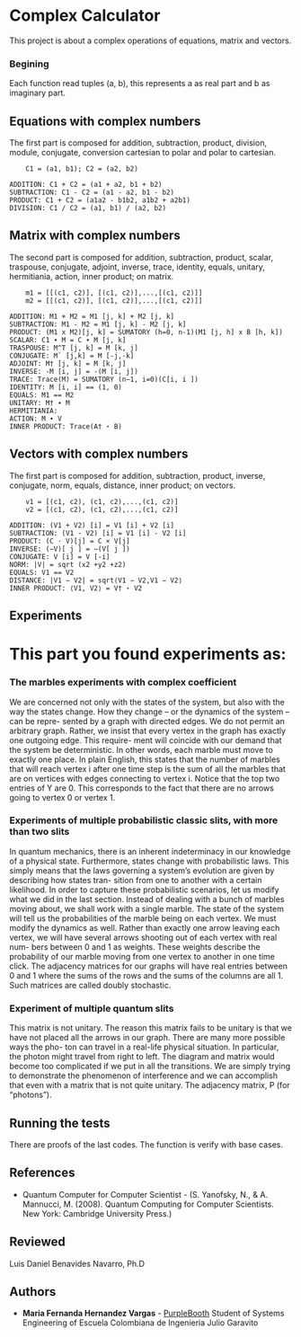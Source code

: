 # Complex Calculator

This project is about a complex operations of equations, matrix and vectors.

### Begining

Each function read tuples (a, b), this represents a as real part and b as imaginary part.

## Equations with complex numbers

The first part is composed for addition, subtraction, product, division, module, conjugate, conversion cartesian to polar and polar to cartesian.

```
    C1 = (a1, b1); C2 = (a2, b2)

ADDITION: C1 + C2 = (a1 + a2, b1 + b2)
SUBTRACTION: C1 - C2 = (a1 - a2, b1 - b2)
PRODUCT: C1 + C2 = (a1a2 - b1b2, a1b2 + a2b1)
DIVISION: C1 / C2 = (a1, b1) / (a2, b2)
```

## Matrix with complex numbers

The second part is composed for addition, subtraction, product, scalar, traspouse, conjugate, adjoint, inverse, trace, identity, equals, unitary, hermitiania, action, inner product; on matrix.

```
    m1 = [[(c1, c2)], [(c1, c2)],...,[(c1, c2)]] 
    m2 = [[(c1, c2)], [(c1, c2)],...,[(c1, c2)]]

ADDITION: M1 + M2 = M1 [j, k] + M2 [j, k]
SUBTRACTION: M1 - M2 = M1 [j, k] - M2 [j, k]
PRODUCT: (M1 x M2)[j, k] = SUMATORY (h=0, n-1)(M1 [j, h] x B [h, k])
SCALAR: C1 ∙ M = C ∙ M [j, k]
TRASPOUSE: M^T [j, k] = M [k, j]
CONJUGATE: M` [j,k] = M [-j,-k]
ADJOINT: M† [j, k] = M [k, j]
INVERSE: -M [i, j] = -(M [i, j])
TRACE: Trace(M) = SUMATORY (n−1, i=0)(C[i, i ])
IDENTITY: M [i, i] == (1, 0)
EQUALS: M1 == M2
UNITARY: M† ∙ M
HERMITIANIA:
ACTION: M ∙ V
INNER PRODUCT: Trace(A† ⋆ B)
```
## Vectors with complex numbers

The first part is composed for addition, subtraction, product, inverse, conjugate, norm, equals, distance, inner product; on vectors.

```
    v1 = [(c1, c2), (c1, c2),...,(c1, c2)] 
    v2 = [(c1, c2), (c1, c2),...,(c1, c2)]

ADDITION: (V1 + V2) [i] = V1 [i] + V2 [i]
SUBTRACTION: (V1 - V2) [i] = V1 [i] - V2 [i]
PRODUCT: (C · V)[j] = C × V[j]
INVERSE: (−V)[ j ] = −(V[ j ])
CONJUGATE: V [i] = V [-i]
NORM: |V| = sqrt (x2 +y2 +z2)
EQUALS: V1 == V2
DISTANCE: |V1 − V2| = sqrt⟨V1 − V2,V1 − V2⟩
INNER PRODUCT: ⟨V1, V2⟩ = V† ⋆ V2
```

## Experiments

# This part you found experiments as:
### The marbles experiments with complex coefficient 
We are concerned not only with the states of the system, but also with the way the states change. How they change – or the dynamics of the system – can be repre- sented by a graph with directed edges. We do not permit an arbitrary graph. Rather, we insist that every vertex in the graph has exactly one outgoing edge. This require- ment will coincide with our demand that the system be deterministic. In other words, each marble must move to exactly one place. In plain English, this states that the number of marbles that will reach vertex i after one time step is the sum of all the marbles that are on vertices with edges connecting to vertex i.
Notice that the top two entries of Y are 0. This corresponds to the fact that there are no arrows going to vertex 0 or vertex 1.

### Experiments of multiple probabilistic classic slits, with more than two slits
In quantum mechanics, there is an inherent indeterminacy in our knowledge of a physical state. Furthermore, states change with probabilistic laws. This simply means that the laws governing a system’s evolution are given by describing how states tran- sition from one to another with a certain likelihood.
In order to capture these probabilistic scenarios, let us modify what we did in
the last section. Instead of dealing with a bunch of marbles moving about, we shall
work with a single marble. The state of the system will tell us the probabilities of the
marble being on each vertex. We must modify the dynamics as well. Rather than exactly one arrow leaving each vertex, we will have several arrows shooting out of each vertex with real num- bers between 0 and 1 as weights. These weights describe the probability of our marble moving from one vertex to another in one time click. The adjacency matrices for our graphs will have real entries between 0 and 1 where the sums of the rows and the sums of the columns are all 1. Such matrices are called doubly stochastic.

### Experiment of multiple quantum slits
This matrix is not unitary. The reason this matrix fails to be unitary is that we have not placed all the arrows in our graph. There are many more possible ways the pho- ton can travel in a real-life physical situation. In particular, the photon might travel from right to left. The diagram and matrix would become too complicated if we put in all the transitions. We are simply trying to demonstrate the phenomenon of interference and we can accomplish that even with a matrix that is not quite unitary. The adjacency matrix, P (for “photons”).

## Running the tests

There are proofs of the last codes. The function is verify with base cases.

## References

* Quantum Computer for Computer Scientist - (S. Yanofsky, N., & A. Mannucci, M. (2008). Quantum Computing for Computer Scientists. New York: Cambridge University Press.)

## Reviewed
Luis Daniel Benavides Navarro, Ph.D 

## Authors

* **Maria Fernanda Hernandez Vargas** - [PurpleBooth](https://github.com/mariahv9)
Student of Systems Engineering of Escuela Colombiana de Ingenieria Julio Garavito 
